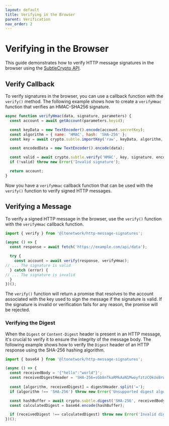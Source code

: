 ```yaml
---
layout: default
title: Verifying in the Browser
parent: Verification
nav_order: 2
---
```


# Verifying in the Browser

This guide demonstrates how to verify HTTP message signatures in the browser using the
[SubtleCrypto API](https://developer.mozilla.org/en-US/docs/Web/API/SubtleCrypto).

## Verify Callback

To verify signatures in the browser, you can use a callback function with the `verify()` method. The following example
shows how to create a `verifyHmac` function that verifies an HMAC-SHA256 signature.

```javascript
async function verifyHmac(data, signature, parameters) {
  const account = await getAccount(parameters.keyid);

  const keyData = new TextEncoder().encode(account.secretKey);
  const algorithm = { name: 'HMAC', hash: 'SHA-256' };
  const key = await crypto.subtle.importKey('raw', keyData, algorithm, false, ['verify']);

  const encodedData = new TextEncoder().encode(data);

  const valid = await crypto.subtle.verify('HMAC', key, signature, encodedData);
  if (!valid) throw new Error('Invalid signature');

  return account;
}
```

Now you have a `verifyHmac` callback function that can be used with the `verify()` function to verify signed HTTP
messages.

## Verifying a Message

To verify a signed HTTP message in the browser, use the `verify()` function with the `verifyHmac` callback function.

```javascript
import { verify } from '@ltonetwork/http-message-signatures';

(async () => {
  const response = await fetch('https://example.com/api/data');

  try {
    const account = await verify(response, verifyHmac);
// ... The signature is valid
  } catch (error) {
// ... The signature is invalid
  }
})();
```

The `verify()` function will return a promise that resolves to the account associated with the key used to sign the
message if the signature is valid. If the signature is invalid or verification fails for any reason, the promise will be
rejected.

### Verifying the Digest

When the `Digest` or `Content-Digest` header is present in an HTTP message, it's crucial to verify it to ensure the
integrity of the message body. The following example shows how to verify the `Digest` header of an HTTP response using
the SHA-256 hashing algorithm.

```javascript
import { base64 } from '@ltonetwork/http-message-signatures';

(async () => {
  const receivedBody = '{"hello":"world"}';
  const receivedDigestHeader = 'SHA-256=sGb8nTkaRMkAaN1MwoyfztzCOkUo8rwSlzSFNt6aA74=';
  
  const [algorithm, receivedDigest] = digestHeader.split('=');
  if (algorithm !== 'SHA-256') throw new Error('Unsupported digest algorithm');

  const hashBuffer = await crypto.subtle.digest('SHA-256', receivedBody);
  const calculatedDigest = base64.encode(hashBuffer);

  if (receivedDigest !== calculatedDigest) throw new Error('Invalid digest');
})();
```

